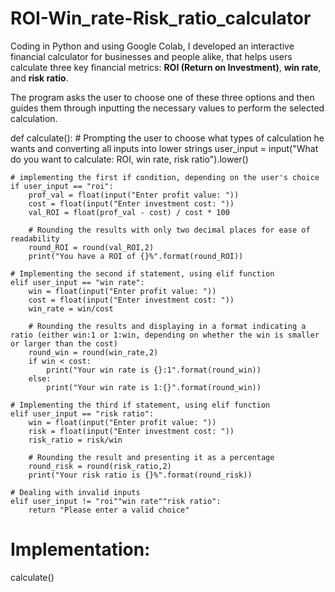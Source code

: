 # ROI-Win_rate-Risk_ratio_calculator

Coding in Python and using Google Colab, I developed an interactive financial calculator for businesses and people alike, that helps users calculate three key financial metrics: **ROI (Return on Investment)**, **win rate**, and **risk ratio**. 

The program asks the user to choose one of these three options and then guides them through inputting the necessary values to perform the selected calculation.

def calculate():
    # Prompting the user to choose what types of calculation he wants and converting all inputs into lower strings
    user_input = input("What do you want to calculate: ROI, win rate, risk ratio").lower()
    
    # implementing the first if condition, depending on the user's choice
    if user_input == "roi":
        prof_val = float(input("Enter profit value: "))
        cost = float(input("Enter investment cost: "))
        val_ROI = float(prof_val - cost) / cost * 100

        # Rounding the results with only two decimal places for ease of readability
        round_ROI = round(val_ROI,2)
        print("You have a ROI of {}%".format(round_ROI))

    # Implementing the second if statement, using elif function
    elif user_input == "win rate":
        win = float(input("Enter profit value: "))
        cost = float(input("Enter investment cost: "))
        win_rate = win/cost
        
        # Rounding the results and displaying in a format indicating a ratio (either win:1 or 1:win, depending on whether the win is smaller or larger than the cost)
        round_win = round(win_rate,2)
        if win < cost:
            print("Your win rate is {}:1".format(round_win))
        else:
            print("Your win rate is 1:{}".format(round_win))

    # Implementing the third if statement, using elif function
    elif user_input == "risk ratio":
        win = float(input("Enter profit value: "))
        risk = float(input("Enter investment cost: "))
        risk_ratio = risk/win

        # Rounding the result and presenting it as a percentage
        round_risk = round(risk_ratio,2)
        print("Your risk ratio is {}%".format(round_risk))
    
    # Dealing with invalid inputs
    elif user_input != "roi""win rate""risk ratio":
        return "Please enter a valid choice"

# Implementation:
calculate()
